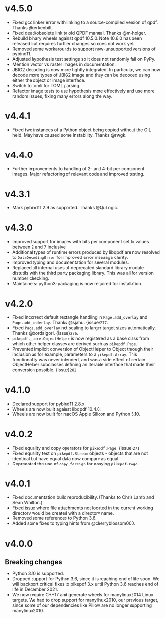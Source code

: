 # v4.5.0

- Fixed gcc linker error with linking to a source-compiled version of qpdf. Thanks @jerkenbilt.
- Fixed dead/obsolete link to old QPDF manual. Thanks @m-holger.
- Rebuild binary wheels against qpdf 10.5.0. Note 10.6.0 has been released but
  requires further changes so does not work yet.
- Removed some workarounds to support now-unsupported versions of pybind11.
- Adjusted hypothesis test settings so it does not randomly fail on PyPy.
- Mention vector vs raster images in documentation.
- JBIG2 decoding is now more tightly integrated. In particular, we can now decode
  more types of JBIG2 image and they can be decoded using either the object or
  image interface.
- Switch to tomli for TOML parsing.
- Refactor image tests to use hypothesis more effectively and use more random issues,
  fixing many errors along the way.

# v4.4.1

- Fixed two instances of a Python object being copied without the GIL held.
  May have caused some instability. Thanks @rwgk.

# v4.4.0

- Further improvements to handling of 2- and 4-bit per component images. Major
  refactoring of relevant code and improved testing.

# v4.3.1

- Mark pybind11 2.9 as supported. Thanks @QuLogic.

# v4.3.0

- Improved support for images with bits per component set to values between 2 and 7
  inclusive.
- Additional types of runtime errors produced by libqpdf are now resolved to
  `DataDecodingError` for improved error message clarity.
- Improved typing and documentation for several modules.
- Replaced all internal uses of deprecated standard library module distutils
  with the third party packaging library. This was all for version number checking.
- Maintainers: python3-packaging is now required for installation.

# v4.2.0

- Fixed incorrect default rectangle handling in `Page.add_overlay` and
  `Page.add_underlay`. Thanks @sjahu. {issue}`277`.
- Fixed `Page.add_overlay` not scaling to larger target sizes automatically.
  Thanks @bordaigorl. {issue}`276`.
- `pikepdf._core.ObjectHelper` is now registered as a base class from which other
  helper classes are derived such as `pikepdf.Page`.
- Prevented implicit conversion of ObjectHelper to Object through their inclusion
  as for example, parameters to a `pikepdf.Array`. This functionality was never
  intended, and was a side effect of certain ObjectHelper subclasses defining an
  iterable interface that made their conversion possible. {issue}`282`

# v4.1.0

- Declared support for pybind11 2.8.x.
- Wheels are now built against libqpdf 10.4.0.
- Wheels are now built for macOS Apple Silicon and Python 3.10.

# v4.0.2

- Fixed equality and copy operators for `pikepdf.Page`. {issue}`271`
- Fixed equality test on `pikepdf.Stream` objects - objects that are not identical
  but have equal data now compare as equal.
- Deprecated the use of `copy_foreign` for copying `pikepdf.Page`.

# v4.0.1

- Fixed documentation build reproducibility. (Thanks to Chris Lamb and Sean Whitton.)
- Fixed issue where file attachments not located in the current working directory
  would be created with a directory name.
- Removed some references to Python 3.6.
- Added some fixes to typing hints from @cherryblossom000.

# v4.0.0

## Breaking changes

- Python 3.10 is supported.
- Dropped support for Python 3.6, since it is reaching end of life soon. We will
  backport critical fixes to pikepdf 3.x until Python 3.6 reaches end of life in
  December 2021.
- We now require C++17 and generate wheels for manylinux2014 Linux targets. We had
  to drop support for manylinux2010, our previous target, since some of our
  dependencies like Pillow are no longer supporting manylinux2010.
